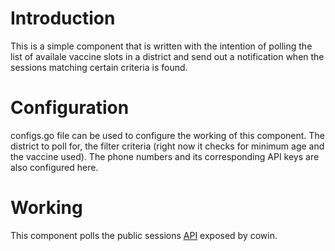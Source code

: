 # Introduction

This is a simple component that is written with the intention of polling the list of availale vaccine slots in a district and send out a notification when the sessions matching certain criteria is found.

# Configuration

configs.go file can be used to configure the working of this component. The district to poll for, the filter criteria (right now it checks for minimum age and the vaccine used). The phone numbers and its corresponding API keys are also configured here.

# Working

This component polls the public sessions [API](https://apisetu.gov.in/public/api/cowin) exposed by cowin.